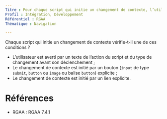 ```yaml
---
Titre : Pour chaque script qui initie un changement de contexte, l’utilisateur est-il averti ou en a-t-il le contrôle ?
Profil : Intégration, Développement
Référentiel : RGAA
Thématique : Navigation

---
```

Chaque script qui initie un changement de contexte vérifie-t-il une de ces conditions ?

* L’utilisateur est averti par un texte de l’action du script et du type de changement avant son déclenchement ;
* Le changement de contexte est initié par un bouton (`input` de type `submit`, `button` ou `image` ou balise `button`) explicite ;
* Le changement de contexte est initié par un lien explicite.

# Références

*   RGAA : RGAA 7.4.1

